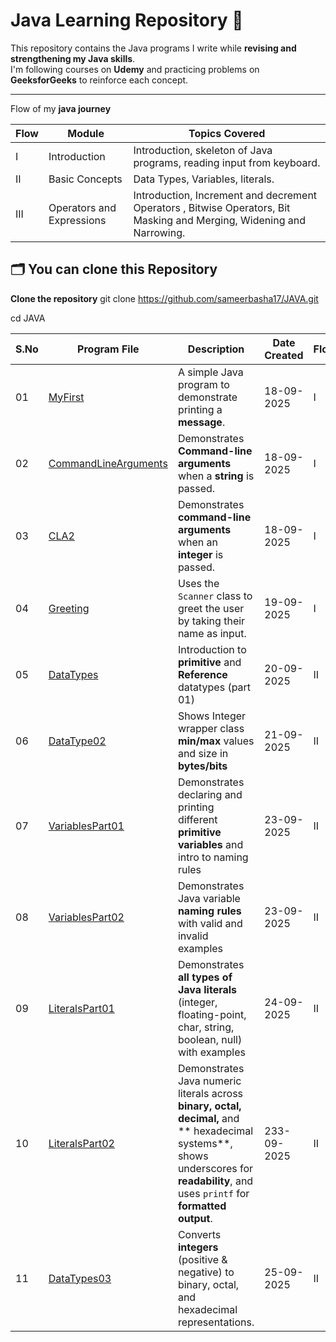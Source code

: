 
# Java Learning Repository 🚀

This repository contains the Java programs I write while **revising and strengthening my Java skills**.  
I'm following courses on **Udemy** and practicing problems on **GeeksforGeeks** to reinforce each concept.

---

Flow of my **java journey**

| Flow | Module          | Topics Covered                                                      |
|------|-----------------|---------------------------------------------------------------------|
| I    | Introduction    | Introduction, skeleton of Java programs, reading input from keyboard. |
| II   | Basic Concepts  | Data Types, Variables, literals.                                      |
| III  | Operators and Expressions | Introduction, Increment and decrement Operators , Bitwise Operators, Bit Masking and Merging, Widening and Narrowing.|




## 🗂️ You can clone this Repository 
 **Clone the repository**
   git clone https://github.com/sameerbasha17/JAVA.git
   
   cd JAVA

| S.No | Program File                 | Description                                                           | Date Created | Flow |
|------|------------------------------|------------------------------------------------------------------------|-------------|------|
| 01   | [MyFirst](MyFirst.java/)| A simple Java program to demonstrate printing a **message**.               | 18-09-2025  | I    |
| 02   | [CommandLineArguments](CommandLIneArguments.java/)    | Demonstrates **Command-line arguments** when a **string** is passed.       | 18-09-2025  | I    |
| 03   | [CLA2](CLA2.java/)                    | Demonstrates **command-line arguments** when an **integer** is passed.     | 18-09-2025  | I    |
| 04   | [Greeting](Greeting.java)                | Uses the `Scanner` class to greet the user by taking their name as input. | 19-09-2025  | I    |
| 05   | [DataTypes](DataTypes.java/)               | Introduction to **primitive** and **Reference** datatypes (part 01)    | 20-09-2025  | II   |
| 06   | [DataType02](DataType02.java/)              | Shows Integer wrapper class **min/max** values and size in **bytes/bits**      | 21-09-2025  | II   |
| 07   | [VariablesPart01](VariablesPart01.java/)         | Demonstrates declaring and printing different **primitive variables** and intro to naming rules | 23-09-2025 | II |
| 08   | [VariablesPart02](VariablesPart02.java/)         | Demonstrates Java variable **naming rules** with valid and invalid examples| 23-09-2025  | II   |
| 09   | [LiteralsPart01](LiteralsPart01.java/)          | Demonstrates **all types of Java literals** (integer, floating-point, char, string, boolean, null) with examples | 24-09-2025 | II |
| 10   | [LiteralsPart02](LiteralsPart02.java/) |Demonstrates Java numeric literals across **binary, octal, decimal,** and ** hexadecimal systems**, shows underscores for **readability**, and uses `printf` for **formatted output**. | 233-09-2025 | II |
| 11   | [DataTypes03](DataTypes.java/) | Converts **integers** (positive & negative) to binary, octal, and hexadecimal representations.| 25-09-2025 | II |




